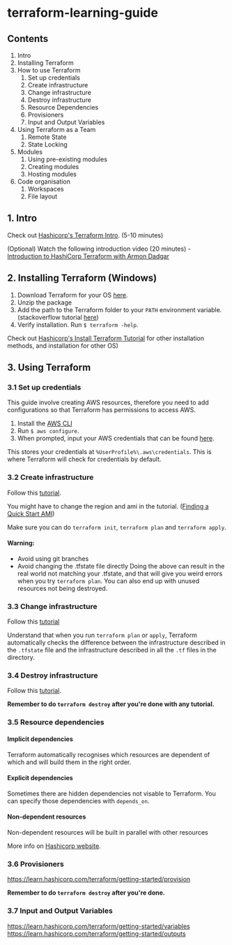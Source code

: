 # terraform-learning-guide

## Contents
1. Intro
2. Installing Terraform
3. How to use Terraform
   1. Set up credentials
   2. Create infrastructure
   3. Change infrastructure
   4. Destroy infrastructure
   5. Resource Dependencies
   6. Provisioners
   7. Input and Output Variables
4. Using Terraform as a Team
   1. Remote State
   2. State Locking
5. Modules
   1. Using pre-existing modules
   2. Creating modules
   3. Hosting modules
6. Code organisation
   1. Workspaces
   2. File layout

## 1. Intro
Check out [Hashicorp's Terraform Intro](https://learn.hashicorp.com/terraform/getting-started/intro). (5-10 minutes)

(Optional) Watch the following introduction video (20 minutes) - [Introduction to HashiCorp Terraform with Armon Dadgar](https://www.youtube.com/watch?v=h970ZBgKINg&feature=youtu.be) 

## 2. Installing Terraform (Windows)
1. Download Terraform for your OS [here](https://www.terraform.io/downloads.html).
2. Unzip the package
3. Add the path to the Terraform folder to your `PATH` environment variable. (stackoverflow tutorial [here](https://stackoverflow.com/questions/1618280/where-can-i-set-path-to-make-exe-on-windows))
4. Verify installation. Run `$ terraform -help`.

Check out [Hashicorp's Install Terraform Tutorial](https://learn.hashicorp.com/terraform/getting-started/install#install-terraform) for other installation methods, and installation for other OS)

## 3. Using Terraform
### 3.1 Set up credentials
This guide involve creating AWS resources, therefore you need to add configurations so that Terraform has permissions to access AWS.

1. Install the [AWS CLI](https://docs.aws.amazon.com/cli/latest/userguide/cli-chap-install.html)
2. Run `$ aws configure`.
3. When prompted, input your AWS credentials that can be found [here](https://console.aws.amazon.com/iam/home?#/security_credentials).

This stores your credentials at `%UserProfile%\.aws\credentials`. This is where Terraform will check for credentials by default.

### 3.2 Create infrastructure

Follow this [tutorial](https://learn.hashicorp.com/terraform/getting-started/build).

You might have to change the region and ami in the tutorial. ([Finding a Quick Start AMI](https://docs.aws.amazon.com/AWSEC2/latest/UserGuide/finding-an-ami.html#finding-quick-start-ami))

Make sure you can do `terraform init`, `terraform plan` and `terraform apply`.

#### Warning: 
- Avoid using git branches
- Avoid changing the .tfstate file directly
Doing the above can result in the real world not matching your .tfstate, and that will give you weird errors when you try `terraform plan`. You can also end up with unused resources not being destroyed.

### 3.3 Change infrastructure

Follow this [tutorial](https://learn.hashicorp.com/terraform/getting-started/change)

Understand that when you run `terraform plan` or `apply`, Terraform automatically checks the difference between the infrastructure described in the `.tfstate` file and the infrastructure described in all the `.tf` files in the directory.

### 3.4 Destroy infrastructure

Follow this [tutorial](https://learn.hashicorp.com/terraform/getting-started/destroy).

**Remember to do `terraform destroy` after you're done with any tutorial.**

### 3.5 Resource dependencies
#### Implicit dependencies
Terraform automatically recognises which resources are dependent of which and will build them in the right order. 
#### Explicit dependencies
Sometimes there are hidden dependencies not visable to Terraform. You can specify those dependencies with `depends_on`.
#### Non-dependent resources
Non-dependent resources will be built in parallel with other resources

More info on [Hashicorp website](https://learn.hashicorp.com/terraform/getting-started/dependencies).

### 3.6 Provisioners

https://learn.hashicorp.com/terraform/getting-started/provision

**Remember to do `terraform destroy` after you're done.**

### 3.7 Input and Output Variables
https://learn.hashicorp.com/terraform/getting-started/variables
https://learn.hashicorp.com/terraform/getting-started/outputs
